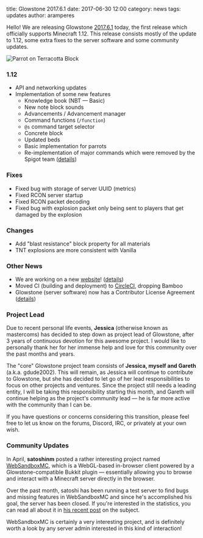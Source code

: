 title: Glowstone 2017.6.1
date: 2017-06-30 12:00
category: news
tags: updates
author: aramperes

Hello! We are releasing Glowstone [2017.6.1](https://github.com/GlowstoneMC/Glowstone/releases/tag/2017.6.1) today, the first release which officially supports Minecraft 1.12. This release consists mostly of the update to 1.12, some extra fixes to the server software and some community updates.

![Parrot on Terracotta Block](http://i.imgur.com/CqptH85.png)
 
### 1.12

* API and networking updates
* Implementation of some new features
  * Knowledge book (NBT — Basic)
  * New note block sounds
  * Advancements / Advancement manager
  * Command functions (`/function`)
  * `@s` command target selector
  * Concrete block
  * Updated beds
  * Basic implementation for parrots
  * Re-implementation of major commands which were removed by the Spigot team ([details](https://github.com/GlowstoneMC/Glowstone/issues/499))

 
### Fixes
* Fixed bug with storage of server UUID (metrics)
* Fixed RCON server startup
* Fixed RCON packet decoding
* Fixed bug with explosion packet only being sent to players that get damaged by the explosion

### Changes
* Add "blast resistance" block property for all materials
* TNT explosions are more consistent with Vanilla

### Other News
* We are working on a new [website](https://beta.glowstone.net)! ([details](https://beta.glowstone.net/news/1))
* Moved CI (building and deployment) to [CircleCI](https://circleci.com/gh/GlowstoneMC/Glowstone), dropping Bamboo
* Glowstone (server software) now has a Contributor License Agreement ([details](https://beta.glowstone.net/news/2))

### Project Lead
Due to recent personal life events, **Jessica** (otherwise known as mastercoms) has decided to step down as project lead of Glowstone, after 3 years of continuous devotion for this awesome project. I would like to personally thank her for her immense help and love for this community over the past months and years.

The "core" Glowstone project team consists of **Jessica, myself and Gareth** (a.k.a. gdude2002). This will remain, as Jessica will continue to contribute to Glowstone, but she has decided to let go of her lead responsibilities to focus on other projects and ventures. Since the project still needs a leading entity, I will be taking this responsibility starting this month, and Gareth will continue helping as the project's community lead — he is far more active with the community than I can be.

If you have questions or concerns considering this transition, please feel free to let us know on the forums, Discord, IRC, or privately at your own wish.

### Community Updates

In April, **satoshinm** posted a rather interesting project named [WebSandboxMC](https://forums.glowstone.net/topic/56/websandboxmc-web-based-client-providing-an-interactive-glimpse-of-a-part-of-your-server-using-webgl-html5), which is a WebGL-based in-browser client powered by a Glowstone-compatible Bukkit plugin — essentially allowing you to browse and interact with a Minecraft server directly in the browser.

Over the past month, satoshi has been running a test server to find bugs and missing features in WebSandboxMC and since he's accomplished his goal, the server has been closed. If you're interested in the statistics, you can read all about it in [his recent post](https://forums.glowstone.net/post/256) on the subject.

WebSandboxMC is certainly a very interesting project, and is definitely worth a look by any server admin interested in this kind of interaction!

